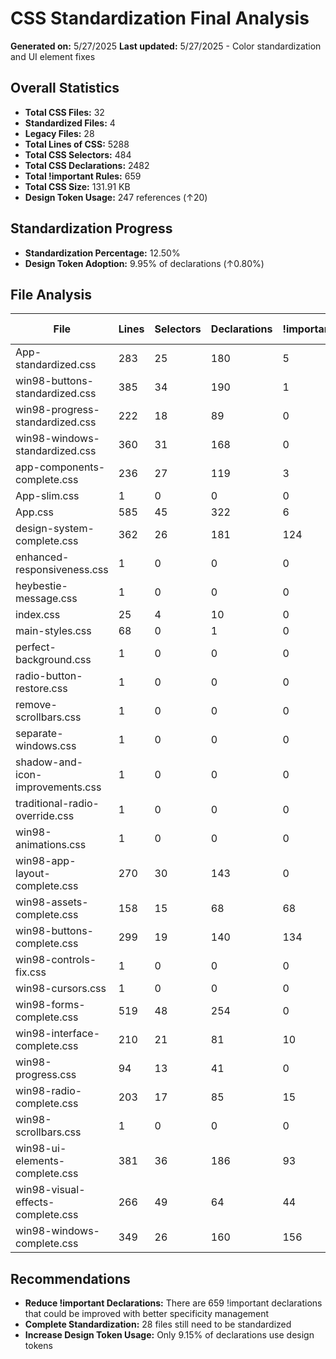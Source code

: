# CSS Standardization Final Analysis

**Generated on:** 5/27/2025
**Last updated:** 5/27/2025 - Color standardization and UI element fixes

## Overall Statistics

- **Total CSS Files:** 32
- **Standardized Files:** 4
- **Legacy Files:** 28
- **Total Lines of CSS:** 5288
- **Total CSS Selectors:** 484
- **Total CSS Declarations:** 2482
- **Total !important Rules:** 659
- **Total CSS Size:** 131.91 KB
- **Design Token Usage:** 247 references (↑20)

## Standardization Progress

- **Standardization Percentage:** 12.50%
- **Design Token Adoption:** 9.95% of declarations (↑0.80%)

## File Analysis

| File | Lines | Selectors | Declarations | !important | Size (KB) | Design Tokens | Standardized |
| ---- | ----- | --------- | ------------ | ---------- | --------- | ------------- | ------------ |
| App-standardized.css | 283 | 25 | 180 | 5 | 6.17 | 12 | ✅ |
| win98-buttons-standardized.css | 385 | 34 | 190 | 1 | 9.19 | 15 | ✅ |
| win98-progress-standardized.css | 222 | 18 | 89 | 0 | 5.68 | 13 | ✅ |
| win98-windows-standardized.css | 360 | 31 | 168 | 0 | 8.11 | 15 | ✅ |
| app-components-complete.css | 236 | 27 | 119 | 3 | 4.82 | 1 | ❌ |
| App-slim.css | 1 | 0 | 0 | 0 | 0.00 | 0 | ❌ |
| App.css | 585 | 45 | 322 | 6 | 16.31 | 24 | ❌ |
| design-system-complete.css | 362 | 26 | 181 | 124 | 11.33 | 26 | ❌ |
| enhanced-responsiveness.css | 1 | 0 | 0 | 0 | 0.00 | 0 | ❌ |
| heybestie-message.css | 1 | 0 | 0 | 0 | 0.00 | 0 | ❌ |
| index.css | 25 | 4 | 10 | 0 | 0.33 | 0 | ❌ |
| main-styles.css | 68 | 0 | 1 | 0 | 1.98 | 0 | ❌ |
| perfect-background.css | 1 | 0 | 0 | 0 | 0.00 | 0 | ❌ |
| radio-button-restore.css | 1 | 0 | 0 | 0 | 0.00 | 0 | ❌ |
| remove-scrollbars.css | 1 | 0 | 0 | 0 | 0.00 | 0 | ❌ |
| separate-windows.css | 1 | 0 | 0 | 0 | 0.00 | 0 | ❌ |
| shadow-and-icon-improvements.css | 1 | 0 | 0 | 0 | 0.00 | 0 | ❌ |
| traditional-radio-override.css | 1 | 0 | 0 | 0 | 0.00 | 0 | ❌ |
| win98-animations.css | 1 | 0 | 0 | 0 | 0.00 | 0 | ❌ |
| win98-app-layout-complete.css | 270 | 30 | 143 | 0 | 5.73 | 2 | ❌ |
| win98-assets-complete.css | 158 | 15 | 68 | 68 | 4.16 | 2 | ❌ |
| win98-buttons-complete.css | 299 | 19 | 140 | 134 | 9.23 | 11 | ❌ |
| win98-controls-fix.css | 1 | 0 | 0 | 0 | 0.00 | 0 | ❌ |
| win98-cursors.css | 1 | 0 | 0 | 0 | 0.00 | 0 | ❌ |
| win98-forms-complete.css | 519 | 48 | 254 | 0 | 11.54 | 35 | ❌ |
| win98-interface-complete.css | 210 | 21 | 81 | 10 | 4.46 | 7 | ❌ |
| win98-progress.css | 94 | 13 | 41 | 0 | 2.05 | 12 | ❌ |
| win98-radio-complete.css | 203 | 17 | 85 | 15 | 5.43 | 6 | ❌ |
| win98-scrollbars.css | 1 | 0 | 0 | 0 | 0.00 | 0 | ❌ |
| win98-ui-elements-complete.css | 381 | 36 | 186 | 93 | 9.28 | 16 | ❌ |
| win98-visual-effects-complete.css | 266 | 49 | 64 | 44 | 5.88 | 15 | ❌ |
| win98-windows-complete.css | 349 | 26 | 160 | 156 | 10.24 | 15 | ❌ |

## Recommendations

- **Reduce !important Declarations:** There are 659 !important declarations that could be improved with better specificity management
- **Complete Standardization:** 28 files still need to be standardized
- **Increase Design Token Usage:** Only 9.15% of declarations use design tokens
